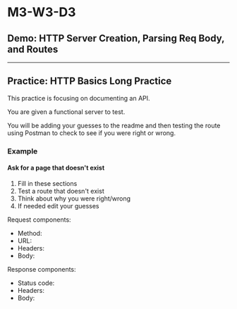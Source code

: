 # M3-W3-D3

## Demo: HTTP Server Creation, Parsing Req Body, and Routes

---

## Practice: HTTP Basics Long Practice

This practice is focusing on documenting an API.

You are given a functional server to test.

You will be adding your guesses to the readme and then testing the route using Postman to check to see if you were right or wrong.

### Example

#### Ask for a page that doesn't exist

1. Fill in these sections
2. Test a route that doesn't exist
3. Think about why you were right/wrong
4. If needed edit your guesses

Request components:

- Method:
- URL:
- Headers:
- Body:

Response components:

- Status code:
- Headers:
- Body:
